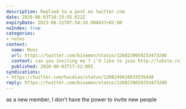 ```yaml
---
description: Replied to a post on twitter.com
date: 2020-06-03T18:33:55.622Z
expiryDate: 2023-06-21T07:54:16.900437+02:00
noIndex: true
categories:
- notes
context:
  name: Roni
  url: https://twitter.com/bixamon/status/1268239059253473280
  content: can you inviting me ? i'd like to join http://lobste.rs
  published: 2020-06-03T17:52:09Z
syndications:
- https://twitter.com/hacdias/status/1268249610633576448
reply: https://twitter.com/bixamon/status/1268239059253473280
---
```


as a new member, I don't have the power to invite new people
